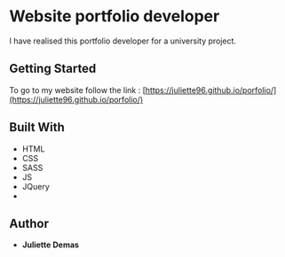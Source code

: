 # Website portfolio developer

I have realised this portfolio developer for a university project. 

## Getting Started

To go to my website follow the link : [https://juliette96.github.io/porfolio/](https://juliette96.github.io/porfolio/)

## Built With

* HTML
* CSS
* SASS
* JS 
* JQuery
* 

## Author

* **Juliette Demas**
